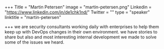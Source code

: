 +++
Title = "Martin Petersen"
image = "martin-petersen.png"
Linkedin = "https://www.linkedin.com/in/de1chk1nd/"
Twitter = ""
type = "speaker"
linktitle = "martin-petersen"

+++
we are security consultants working daily with enterprises to help them keep up with DevOps changes in their own environment. we have stories to share but also and most interesting internal development we made to solve some of the issues we heard.  